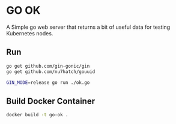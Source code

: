 # GO OK

A Simple go web server that returns a bit of useful data for testing
Kubernetes nodes.

## Run

```bash
go get github.com/gin-gonic/gin
go get github.com/nu7hatch/gouuid

GIN_MODE=release go run ./ok.go
```

## Build Docker Container

```bash
docker build -t go-ok .
```
